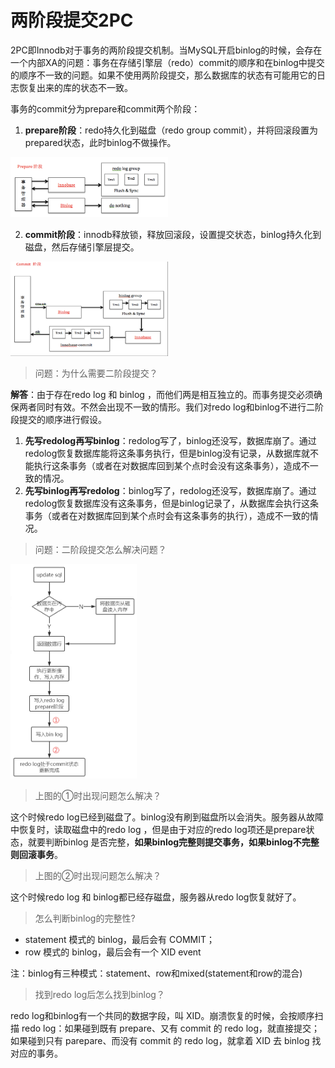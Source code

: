 # 两阶段提交2PC

2PC即Innodb对于事务的两阶段提交机制。当MySQL开启binlog的时候，会存在一个内部XA的问题：事务在存储引擎层（redo）commit的顺序和在binlog中提交的顺序不一致的问题。如果不使用两阶段提交，那么数据库的状态有可能用它的日志恢复出来的库的状态不一致。

事务的commit分为prepare和commit两个阶段：

1. **prepare阶段**：redo持久化到磁盘（redo group commit），并将回滚段置为prepared状态，此时binlog不做操作。

<img src="https://github.com/craftlook/Note/blob/master/image/db/mysql-2pc-prepare.png" width="50%" heigth="50%"/>

2. **commit阶段**：innodb释放锁，释放回滚段，设置提交状态，binlog持久化到磁盘，然后存储引擎层提交。

<img src="https://github.com/craftlook/Note/blob/master/image/db/mysql-2pc-commit.png" width="50%" heigth="50%"/>

> 问题：为什么需要二阶段提交？

**解答**：由于存在redo log 和 binlog ，而他们两是相互独立的。而事务提交必须确保两者同时有效。不然会出现不一致的情形。我们对redo log和binlog不进行二阶段提交的顺序进行假设。

1. **先写redolog再写binlog**：redolog写了，binlog还没写，数据库崩了。通过redolog恢复数据库能将这条事务执行，但是binlog没有记录，从数据库就不能执行这条事务（或者在对数据库回到某个点时会没有这条事务），造成不一致的情况。
2. **先写binlog再写redolog**：binlog写了，redolog还没写，数据库崩了。通过redolog恢复数据库没有这条事务，但是binlog记录了，从数据库会执行这条事务（或者在对数据库回到某个点时会有这条事务的执行），造成不一致的情况。

> 问题：二阶段提交怎么解决问题？

<img src="https://github.com/craftlook/Note/blob/master/image/db/mysql-2pc-liu.png" width="40%" heigth="30%"/>


> 上图的①时出现问题怎么解决？

这个时候redo log已经到磁盘了。binlog没有刷到磁盘所以会消失。服务器从故障中恢复时，读取磁盘中的redo log ，但是由于对应的redo log项还是prepare状态，就要判断binlog 是否完整，**如果binlog完整则提交事务，如果binlog不完整则回滚事务**。

> 上图的②时出现问题怎么解决？

这个时候redo log 和 binlog都已经存磁盘，服务器从redo log恢复就好了。

> 怎么判断binlog的完整性?

- statement 模式的 binlog，最后会有 COMMIT；
- row 模式的 binlog，最后会有一个 XID event

注：binlog有三种模式：statement、row和mixed(statement和row的混合)

> 找到redo log后怎么找到binlog？

redo log和binlog有一个共同的数据字段，叫 XID。崩溃恢复的时候，会按顺序扫描 redo log：如果碰到既有 prepare、又有 commit 的 redo log，就直接提交；如果碰到只有 parepare、而没有 commit 的 redo log，就拿着 XID 去 binlog 找对应的事务。
